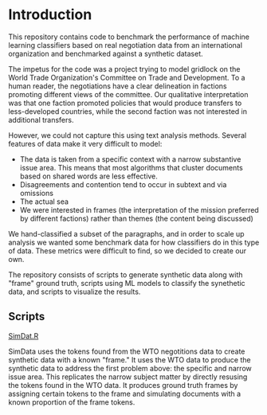 # Introduction
This repository contains code to benchmark the performance of machine learning classifiers based on real negotiation data from an international organization and benchmarked against a synthetic dataset.

The impetus for the code was a project trying to model gridlock on the World Trade Organization's Committee on Trade and Development. To a human reader, the negotiations have a clear delineation in factions promoting different views of the committee. Our qualitative interpretation was that one faction promoted policies that would produce transfers to less-developed countries, while the second faction was not interested in additional transfers. 

However, we could not capture this using text analysis methods. Several features of data make it very difficult to model:

- The data is taken from a specific context with a narrow substantive issue area. This means that most algorithms that cluster documents based on shared words are less effective.
- Disagreements and contention tend to occur in subtext and via omissions
- The actual sea
- We were interested in frames (the interpretation of the mission preferred by different factions) rather than themes (the content being discussed)

We hand-classified a subset of the paragraphs, and in order to scale up analysis we wanted some benchmark data for how classifiers do in this type of data. These metrics were difficult to find, so we decided to create our own.

The repository consists of scripts to generate synthetic data along with "frame" ground truth, scripts using ML models to classify the synethetic data, and scripts to visualize the results.

## Scripts

[SimDat.R]("SimDat.R")

SimData uses the tokens found from the WTO negotitions data to create synthetic data with a known "frame." 
It uses the WTO data to produce the synthetic data to address the first problem above: the specific and narrow issue area. This replicates the narrow subject matter by directly resusing the tokens found in the WTO data. It produces ground truth frames by assigning certain tokens to the frame and simulating documents with a known proportion of the frame tokens.
